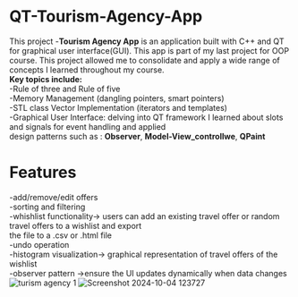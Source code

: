 # QT-Tourism-Agency-App
This project -**Tourism Agency App** is an application built with C++ and QT for graphical user interface(GUI). This app is part of my last project for OOP course. This project allowed me to consolidate and apply a wide range of concepts I learned throughout my course.  
**Key topics include:**  
  -Rule of three and Rule of five  
  -Memory Management (dangling pointers, smart pointers)  
  -STL class Vector Implementation (iterators and templates)   
  -Graphical User Interface: delving into QT framework I learned about slots and signals for event handling and applied  
  design patterns such as : **Observer**, **Model-View_controllwe**, **QPaint**  
# Features
  -add/remove/edit offers  
  -sorting and filtering  
  -whishlist functionality-> users can add an existing travel offer or random travel offers to a wishlist and export  
  the file to a .csv or .html file  
  -undo operation  
  -histogram visualization-> graphical representation of travel offers of the wishlist  
  -observer pattern ->ensure the UI updates dynamically when data changes  
  ![turism agency 1](https://github.com/user-attachments/assets/a446b409-ea1a-4539-abeb-fea745243720)
![Screenshot 2024-10-04 123727](https://github.com/user-attachments/assets/869733ee-3336-4a30-bd40-94856c8581f2)

  



